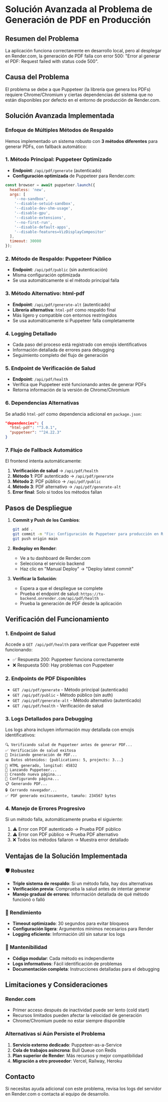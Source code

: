 # Solución Avanzada al Problema de Generación de PDF en Producción

## Resumen del Problema
La aplicación funciona correctamente en desarrollo local, pero al desplegar en Render.com, la generación de PDF falla con error 500: "Error al generar el PDF: Request failed with status code 500".

## Causa del Problema
El problema se debe a que Puppeteer (la librería que genera los PDFs) requiere Chrome/Chromium y ciertas dependencias del sistema que no están disponibles por defecto en el entorno de producción de Render.com.

## Solución Avanzada Implementada

### Enfoque de Múltiples Métodos de Respaldo
Hemos implementado un sistema robusto con **3 métodos diferentes** para generar PDFs, con fallback automático:

### 1. Método Principal: Puppeteer Optimizado
- **Endpoint**: `/api/pdf/generate` (autenticado)
- **Configuración optimizada** de Puppeteer para Render.com:

```javascript
const browser = await puppeteer.launch({
  headless: 'new',
  args: [
    '--no-sandbox',
    '--disable-setuid-sandbox',
    '--disable-dev-shm-usage',
    '--disable-gpu',
    '--disable-extensions',
    '--no-first-run',
    '--disable-default-apps',
    '--disable-features=VizDisplayCompositor'
  ],
  timeout: 30000
});
```

### 2. Método de Respaldo: Puppeteer Público
- **Endpoint**: `/api/pdf/public` (sin autenticación)
- Misma configuración optimizada
- Se usa automáticamente si el método principal falla

### 3. Método Alternativo: html-pdf
- **Endpoint**: `/api/pdf/generate-alt` (autenticado)
- **Librería alternativa**: `html-pdf` como respaldo final
- Más ligero y compatible con entornos restringidos
- Se usa automáticamente si Puppeteer falla completamente

### 4. Logging Detallado
- Cada paso del proceso está registrado con emojis identificativos
- Información detallada de errores para debugging
- Seguimiento completo del flujo de generación

### 5. Endpoint de Verificación de Salud
- **Endpoint**: `/api/pdf/health`
- Verifica que Puppeteer esté funcionando antes de generar PDFs
- Retorna información de la versión de Chrome/Chromium

### 6. Dependencias Alternativas
Se añadió `html-pdf` como dependencia adicional en `package.json`:

```json
"dependencies": {
  "html-pdf": "^3.0.1",
  "puppeteer": "^24.22.3"
}
```

### 7. Flujo de Fallback Automático
El frontend intenta automáticamente:
1. **Verificación de salud** → `/api/pdf/health`
2. **Método 1**: PDF autenticado → `/api/pdf/generate`
3. **Método 2**: PDF público → `/api/pdf/public` 
4. **Método 3**: PDF alternativo → `/api/pdf/generate-alt`
5. **Error final**: Solo si todos los métodos fallan

## Pasos de Despliegue

1. **Commit y Push de los Cambios**:
   ```bash
   git add .
   git commit -m "Fix: Configuración de Puppeteer para producción en Render"
   git push origin main
   ```

2. **Redeploy en Render**:
   - Ve a tu dashboard de Render.com
   - Selecciona el servicio backend
   - Haz clic en "Manual Deploy" → "Deploy latest commit"

3. **Verificar la Solución**:
   - Espera a que el despliegue se complete
   - Prueba el endpoint de salud: `https://tu-backend.onrender.com/api/pdf/health`
   - Prueba la generación de PDF desde la aplicación

## Verificación del Funcionamiento

### 1. Endpoint de Salud
Accede a `GET /api/pdf/health` para verificar que Puppeteer esté funcionando:
- ✅ Respuesta 200: Puppeteer funciona correctamente
- ❌ Respuesta 500: Hay problemas con Puppeteer

### 2. Endpoints de PDF Disponibles
- `GET /api/pdf/generate` - Método principal (autenticado)
- `GET /api/pdf/public` - Método público (sin auth)
- `GET /api/pdf/generate-alt` - Método alternativo (autenticado)
- `GET /api/pdf/health` - Verificación de salud

### 3. Logs Detallados para Debugging
Los logs ahora incluyen información muy detallada con emojis identificativos:

```
🔍 Verificando salud de Puppeteer antes de generar PDF...
✅ Verificación de salud exitosa
📄 Iniciando generación de PDF...
📊 Datos obtenidos: {publications: 5, projects: 3...}
📝 HTML generado, longitud: 45832
🚀 Lanzando Puppeteer...
📄 Creando nueva página...
🔧 Configurando página...
📋 Generando PDF...
🔒 Cerrando navegador...
✅ PDF generado exitosamente, tamaño: 234567 bytes
```

### 4. Manejo de Errores Progresivo
Si un método falla, automáticamente prueba el siguiente:
1. ⚠️ Error con PDF autenticado → Prueba PDF público
2. ⚠️ Error con PDF público → Prueba PDF alternativo
3. ❌ Todos los métodos fallaron → Muestra error detallado

## Ventajas de la Solución Implementada

### 🛡️ Robustez
- **Triple sistema de respaldo**: Si un método falla, hay dos alternativas
- **Verificación previa**: Comprueba la salud antes de intentar generar
- **Manejo gradual de errores**: Información detallada de qué método funcionó o falló

### 🚀 Rendimiento
- **Timeout optimizado**: 30 segundos para evitar bloqueos
- **Configuración ligera**: Argumentos mínimos necesarios para Render
- **Logging eficiente**: Información útil sin saturar los logs

### 🔧 Mantenibilidad
- **Código modular**: Cada método es independiente
- **Logs informativos**: Fácil identificación de problemas
- **Documentación completa**: Instrucciones detalladas para el debugging

## Limitaciones y Consideraciones

### Render.com
- Primer acceso después de inactividad puede ser lento (cold start)
- Recursos limitados pueden afectar la velocidad de generación
- Chrome/Chromium puede no estar siempre disponible

### Alternativas si Aún Persiste el Problema
1. **Servicio externo dedicado**: Puppeteer-as-a-Service
2. **Cola de trabajos asíncrona**: Bull Queue con Redis
3. **Plan superior de Render**: Más recursos y mejor compatibilidad
4. **Migración a otro proveedor**: Vercel, Railway, Heroku

## Contacto
Si necesitas ayuda adicional con este problema, revisa los logs del servidor en Render.com o contacta al equipo de desarrollo.